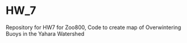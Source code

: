 # HW_7
Repository for HW7 for Zoo800, Code to create map of Overwintering Buoys in the Yahara Watershed
